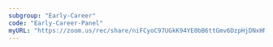 ```yaml
---
subgroup: "Early-Career"
code: "Early-Career-Panel"
myURL: "https://zoom.us/rec/share/niFCyoC97UGkK94YE0bB6ttGmv6DzpHjDNxHNljhwzw1yV1CxnjuGnxAVcieSKY3.A9a4PwmEQy5Ebl9y"
---
```

